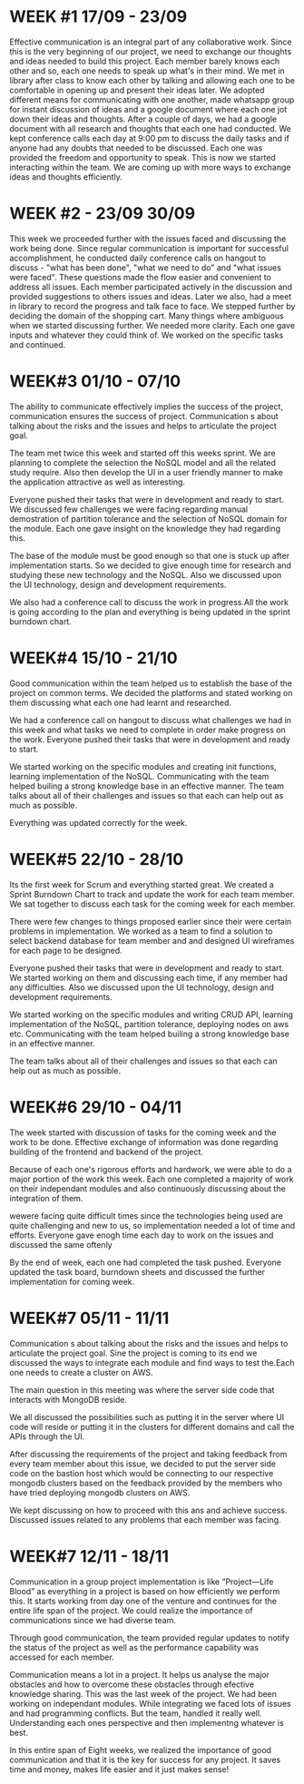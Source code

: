 # WEEK #1 17/09 - 23/09

Effective communication is an integral part of any collaborative work. Since this is the very beginning of our project, we need to exchange our thoughts and ideas needed to build this project. Each member barely knows each other and so, each one needs to speak up what's in their mind.
We met in library after class to know each other by talking and allowing each one to be comfortable in opening up and present their ideas later. We adopted different means for communicating with one another, made whatsapp group for instant discussion of ideas and a google document where each one jot down their ideas and thoughts.
After a couple of days, we had a google document with all research and thoughts that each one had conducted. We kept conference calls each day at 9:00 pm to discuss the daily tasks and if anyone had any doubts that needed to be discussed. Each one was provided the freedom and opportunity to speak.
This is now we started interacting within the team. We are coming up with more ways to exchange ideas and thoughts efficiently.

# WEEK #2 - 23/09 30/09

This week we proceeded further with the issues faced and discussing the work being done. Since regular communication is important for successful accomplishment, he conducted daily conference calls on hangout to discuss - "what has been done", "what we need to do" and "what issues were faced".
These questions made the flow easier and convenient to address all issues. Each member participated actively in the discussion and provided suggestions to others issues and ideas. Later we also, had a meet in library to record the progress and talk face to face.
We stepped further by deciding the domain of the shopping cart. Many things where ambiguous when we started discussing further. We needed more clarity. Each one gave inputs and whatever they could think of. We worked on the specific tasks and continued.


# WEEK#3 01/10 - 07/10

The ability to communicate effectively implies the success of the project, communication
ensures the success of project. Communication s about talking about the risks and the issues
and helps to articulate the project goal.

The team met twice this week and started off this weeks sprint. We are planning to
complete the selection the NoSQL model and all the related study require. Also then develop the UI in a user friendly
manner to make the application attractive as well as interesting. 

Everyone pushed their tasks that were in development and ready to start. We discussed few challenges we were facing regarding manual demostration of partition tolerance and the selection of NoSQL domain for the module. Each one gave insight on the knowledge they had regarding this.

The base of the module must be good enough so that one is stuck up after implementation starts. So we decided to give enough time for research and studying these new technology and the NoSQL. Also we discussed upon the UI technology, design and development requirements.

We also had a conference call to discuss the work in progress.All the work is going according
to the plan and everything is being updated in the sprint burndown chart.


# WEEK#4 15/10 - 21/10

Good communication within the team helped us to establish the base of the project on common terms. We decided the platforms and stated working on them discussing what each one had learnt and researched. 

We had a conference call on hangout to discuss what challenges we had in this week and what tasks we need to complete in order make progress on the work. Everyone pushed their tasks that were in development and ready to start.

We started working on the specific modules and creating init functions, learning implementation of the NoSQL. Communicating with the team helped builing a strong knowledge base in an effective manner. The team talks about all of their challenges and issues so that each can help out as much as possible.

Everything was updated correctly for the week.


# WEEK#5 22/10 - 28/10

Its the first week for Scrum and everything started great. We created a Sprint Burndown Chart to track and update the work for each team member. We sat together to discuss each task for the coming week for each member.

There were few changes to things proposed earlier since their were certain problems in implementation. We worked as a team to find a solution to select backend database for team member and and designed UI wireframes for each page to be designed. 

Everyone pushed their tasks that were in development and ready to start. We started working on them and discussing each time, if any member had any difficulties. Also we discussed upon the UI technology, design and development requirements.

We started working on the specific modules and writing CRUD API, learning implementation of the NoSQL, partition tolerance, deploying nodes on aws etc. Communicating with the team helped builing a strong knowledge base in an effective manner. 

The team talks about all of their challenges and issues so that each can help out as much as possible.

# WEEK#6 29/10 - 04/11

The week started with discussion of tasks for the coming week and the work to be done. Effective exchange of information was done regarding building of the frontend and backend of the project.

Because of each one's rigorous efforts and hardwork, we were able to do a major portion of the work this week. Each one completed a majority of work on their independant modules and also continuously discussing about the integration of them.

wewere facing quite difficult times since the technologies being used are quite challenging and new to us, so implementation needed a lot of time and efforts. Everyone gave enogh time each day to work on the issues and discussed the same oftenly

By the end of week, each one had completed the task pushed. Everyone updated the task board, burndown sheets and discussed the further implementation for coming week.

# WEEK#7 05/11 - 11/11

Communication s about talking about the risks and the issues and helps to articulate the project goal. Sine the project is coming to its end we discussed  the ways to integrate each module and find ways to test the.Each one needs to create a cluster on AWS.

The main question in this meeting was where the server side code that interacts with MongoDB reside. 

We all discussed the possibilities such as putting it in the server where UI code will reside or putting it in the clusters for different domains and call the APIs through the UI. 

After discussing the requirements of the project and taking feedback from every team member about this issue, we decided to put the server side code on the bastion host which would be connecting to our respective mongodb clusters based on the feedback provided by the members who have tried deploying mongodb clusters on AWS.

We kept discussing on how to proceed with this ans and achieve success. Discussed issues related to any problems that each member was facing.

# WEEK#7 12/11 - 18/11

Communication in a group project implementation is like “Project—Life Blood” as everything in a project is based on how efficiently we perform this. It starts working from day one of the venture and continues for the entire life span of the project. We could realize the importance of communications since we had diverse team.

Through good communication, the team provided regular updates to notify the status of the project as well as the performance capability was accessed for each member. 

Communication means a lot in a project. It helps us analyse the major obstacles and how to overcome these obstacles through efective knowledge sharing. This was the last week of the project. We had been working on independant modules. While integrating we faced lots of issues and had programming conflicts. But the team, handled it really well. Understanding each ones perspective and then implementng whatever is best.

In this entire span of Eight weeks, we realized the importance of good communication and that it  is the key for success for any project.  It saves time and money, makes life easier and it just makes sense!
